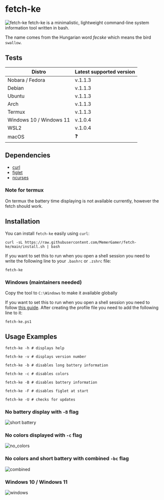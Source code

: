 # fetch-ke

![fetch-ke](assets/main.png?raw=true "fetch-ke")
fetch-ke is a minimalistic, lightweight command-line system information tool written in bash.

The name comes from the Hungarian word <i>fecske</i> which means the bird `swallow`.

## Tests

| Distro                  | Latest supported version |
| ----------------------- | ------------------------ |
| Nobara / Fedora         | v.1.1.3                  |
| Debian                  | v.1.1.3                  |
| Ubuntu                  | v.1.1.3                  |
| Arch                    | v.1.1.3                  |
| Termux                  | v.1.1.3                  |
| Windows 10 / Windows 11 | v.1.0.4                  |
| WSL2                    | v.1.0.4                  |
| macOS                   | :question:               |

## Dependencies

- [curl](https://github.com/curl/curl)
- [figlet](https://github.com/cmatsuoka/figlet)
- [ncurses](https://github.com/mirror/ncurses)

### Note for termux

On termux the battery time displaying is not available currently, however the fetch should work.

## Installation

You can install `fetch-ke` easily using `curl`:

```console
curl -sL https://raw.githubusercontent.com/MemerGamer/fetch-ke/main/install.sh | bash
```

If you want to set this to run when you open a shell session you need to write the following line to your `.bashrc` or `.zshrc` file:

```console
fetch-ke
```

### Windows (maintainers needed)

Copy the tool to `C:\Windows` to make it available globally

If you want to set this to run when you open a shell session you need to follow [this guide](https://superuser.com/a/1009553).
After creating the profile file you need to add the following line to it:

```console
fetch-ke.ps1
```

## Usage Examples

```console
fetch-ke -h # displays help

fetch-ke -v # displays version number

fetch-ke -b # disables long battery information

fetch-ke -c # disables colors

fetch-ke -B # disables battery information

fetch-ke -F # disables figlet at start

fetch-ke -U # checks for updates
```

### No battery display with `-B` flag

![short battery](assets/no_battery.png?raw=true "short battery")

### No colors displayed with `-c` flag

![no_colors](assets/no_colors.png?raw=true "no colors")

### No colors and short battery with combined `-bc` flag

![combined](assets/combined.png?raw=true "combined")

### Windows 10 / Windows 11

![windows](assets/windows.png?raw=true "windows")
